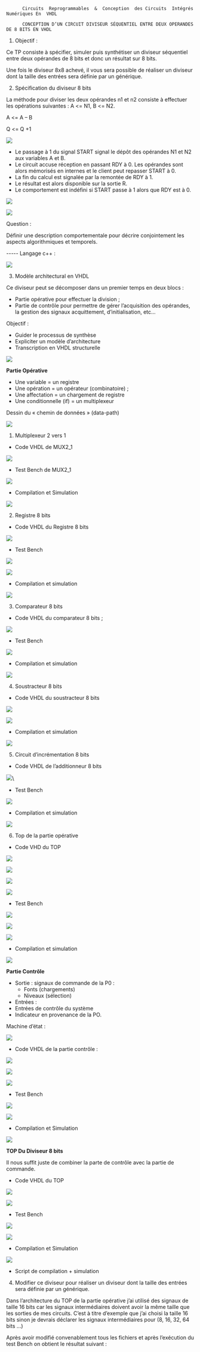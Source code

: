 ﻿
          Circuits  Reprogrammables  &  Conception  des Circuits  Intégrés Numériques En  VHDL

          CONCEPTION D’UN CIRCUIT DIVISEUR SÉQUENTIEL ENTRE DEUX OPERANDES DE 8 BITS EN VHDL

1. Objectif : 

Ce TP consiste à spécifier, simuler puis synthétiser un diviseur séquentiel entre deux opérandes de 8 bits et donc un résultat sur 8 bits.

Une fois le diviseur 8x8 achevé, il vous sera possible de réaliser un diviseur dont la taille des entrées sera définie par un générique. 

2. Spécification du diviseur 8 bits 

La méthode pour diviser les deux opérandes n1 et n2 consiste à effectuer les opérations suivantes : A <= N1, B <= N2. 

A <= A – B 

Q <= Q +1  

![](./images/Aspose.Words.7d89cd66-2b05-477a-922c-89ac3ac07a6f.004.png)

- Le passage à 1 du signal START signal le dépôt des opérandes N1 et N2 aux variables A et B. 
- Le circuit accuse réception en passant RDY à 0. Les opérandes sont alors mémorisés en internes et le client peut repasser START à 0. 
- La fin du calcul est signalée par la remontée de RDY à 1. 
- Le résultat est alors disponible sur la sortie R. 
- Le comportement est indéfini si START passe à 1 alors que RDY est à 0. 

![](./images/Aspose.Words.7d89cd66-2b05-477a-922c-89ac3ac07a6f.005.png)

![](./images/Aspose.Words.7d89cd66-2b05-477a-922c-89ac3ac07a6f.006.png)

Question : 

Définir une description comportementale pour décrire conjointement les aspects algorithmiques et temporels. 

----- Langage c++ : 

![](./images/Aspose.Words.7d89cd66-2b05-477a-922c-89ac3ac07a6f.007.jpeg)

3. Modèle architectural en VHDL 

Ce diviseur peut se décomposer dans un premier temps en deux blocs : 

- Partie opérative pour effectuer la division ; 
- Partie de contrôle pour permettre de gérer l’acquisition des opérandes, la gestion des signaux acquittement, d’initialisation, etc… 

Objectif : 

- Guider le processus de synthèse 
- Expliciter un modèle d’architecture  
- Transcription en VHDL structurelle 

![](./images/Aspose.Words.7d89cd66-2b05-477a-922c-89ac3ac07a6f.008.png)

**Partie Opérative**  

- Une variable = un registre 
- Une opération = un opérateur (combinatoire) ; 
- Une affectation = un chargement de registre 
- Une conditionnelle (if) = un multiplexeur 

Dessin du « chemin de données » (data-path) 

![](./images/Aspose.Words.7d89cd66-2b05-477a-922c-89ac3ac07a6f.009.jpeg)

1. Multiplexeur 2 vers 1 
- Code VHDL de MUX2\_1 

![](./images/Aspose.Words.7d89cd66-2b05-477a-922c-89ac3ac07a6f.010.png)

- Test Bench de MUX2\_1 

![](./images/Aspose.Words.7d89cd66-2b05-477a-922c-89ac3ac07a6f.011.jpeg)

- Compilation et Simulation 

![](./images/Aspose.Words.7d89cd66-2b05-477a-922c-89ac3ac07a6f.012.png)

2. Registre 8 bits 
- Code VHDL du Registre 8 bits 

![](./images/Aspose.Words.7d89cd66-2b05-477a-922c-89ac3ac07a6f.013.jpeg)

- Test Bench  

![](./images/Aspose.Words.7d89cd66-2b05-477a-922c-89ac3ac07a6f.014.jpeg)

![](./images/Aspose.Words.7d89cd66-2b05-477a-922c-89ac3ac07a6f.015.jpeg)

- Compilation et simulation  

![](./images/Aspose.Words.7d89cd66-2b05-477a-922c-89ac3ac07a6f.016.png)

3. Comparateur 8 bits 
- Code VHDL du comparateur 8 bits ; 

![](./images/Aspose.Words.7d89cd66-2b05-477a-922c-89ac3ac07a6f.017.png)

- Test Bench 

![](./images/Aspose.Words.7d89cd66-2b05-477a-922c-89ac3ac07a6f.018.jpeg)

- Compilation et simulation 

![](./images/Aspose.Words.7d89cd66-2b05-477a-922c-89ac3ac07a6f.019.png)

4. Soustracteur 8 bits  
- Code VHDL du soustracteur 8 bits 

![](./images/Aspose.Words.7d89cd66-2b05-477a-922c-89ac3ac07a6f.020.png)

![](./images/Aspose.Words.7d89cd66-2b05-477a-922c-89ac3ac07a6f.021.jpeg)

- Compilation et simulation 

![](./images/Aspose.Words.7d89cd66-2b05-477a-922c-89ac3ac07a6f.022.png)

5. Circuit d’incrémentation 8 bits 
- Code VHDL de l’additionneur 8 bits 


![](./images/Aspose.Words.7d89cd66-2b05-477a-922c-89ac3ac07a6f.023.png)\ 

- Test Bench 

![](./images/Aspose.Words.7d89cd66-2b05-477a-922c-89ac3ac07a6f.024.jpeg)

- Compilation et simulation 

![](./images/Aspose.Words.7d89cd66-2b05-477a-922c-89ac3ac07a6f.025.png)

6. Top de la partie opérative 
- Code VHD du TOP  

![](./images/Aspose.Words.7d89cd66-2b05-477a-922c-89ac3ac07a6f.026.png)

![](./images/Aspose.Words.7d89cd66-2b05-477a-922c-89ac3ac07a6f.027.jpeg)

![](./images/Aspose.Words.7d89cd66-2b05-477a-922c-89ac3ac07a6f.028.jpeg)

![](./images/Aspose.Words.7d89cd66-2b05-477a-922c-89ac3ac07a6f.029.jpeg)

- Test Bench 

![](./images/Aspose.Words.7d89cd66-2b05-477a-922c-89ac3ac07a6f.030.jpeg)

![](./images/Aspose.Words.7d89cd66-2b05-477a-922c-89ac3ac07a6f.031.png)

![](./images/Aspose.Words.7d89cd66-2b05-477a-922c-89ac3ac07a6f.032.png)

- Compilation et simulation 

![](./images/Aspose.Words.7d89cd66-2b05-477a-922c-89ac3ac07a6f.033.png)

**Partie Contrôle**  

- Sortie : signaux de commande de la P0 : 
  - Fonts (chargements) 
  - Niveaux (sélection) 
- Entrées :  
- Entrées de contrôle du système  
- Indicateur en provenance de la PO. 

Machine d’état : 

![](./images/Aspose.Words.7d89cd66-2b05-477a-922c-89ac3ac07a6f.034.jpeg)

- Code VHDL de la partie contrôle : 

![](./images/Aspose.Words.7d89cd66-2b05-477a-922c-89ac3ac07a6f.035.jpeg)

![](./images/Aspose.Words.7d89cd66-2b05-477a-922c-89ac3ac07a6f.036.png)

![](./images/Aspose.Words.7d89cd66-2b05-477a-922c-89ac3ac07a6f.037.png)

- Test Bench 

![](./images/Aspose.Words.7d89cd66-2b05-477a-922c-89ac3ac07a6f.038.jpeg)

![](./images/Aspose.Words.7d89cd66-2b05-477a-922c-89ac3ac07a6f.039.png)

- Compilation et Simulation 

![](./images/Aspose.Words.7d89cd66-2b05-477a-922c-89ac3ac07a6f.040.png)

**TOP Du Diviseur 8 bits** 

Il nous suffit juste de combiner la parte de contrôle avec la partie de commande. 

- Code VHDL du TOP 

![](./images/Aspose.Words.7d89cd66-2b05-477a-922c-89ac3ac07a6f.041.jpeg)

![](./images/Aspose.Words.7d89cd66-2b05-477a-922c-89ac3ac07a6f.042.png)

- Test Bench 

![](./images/Aspose.Words.7d89cd66-2b05-477a-922c-89ac3ac07a6f.043.jpeg)

![](./images/Aspose.Words.7d89cd66-2b05-477a-922c-89ac3ac07a6f.044.jpeg)

- Compilation et Simulation 

![](./images/Aspose.Words.7d89cd66-2b05-477a-922c-89ac3ac07a6f.045.png)

- Script de compilation + simulation 



4. Modifier ce diviseur pour réaliser un diviseur dont la taille des entrées sera définie par un générique.  

Dans l’architecture du TOP de la partie opérative j’ai utilisé des signaux de taille 16 bits car les signaux intermédiaires doivent avoir la même taille que les sorties de mes circuits. C’est à titre d’exemple que j’ai choisi la taille 16 bits sinon je devrais déclarer les signaux intermédiaires pour (8, 16, 32, 64 bits …)  

Après avoir modifié convenablement tous les fichiers et après l’exécution du test Bench on obtient le résultat suivant :  

 
